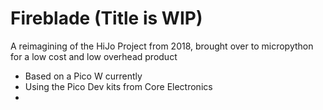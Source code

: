 
# Fireblade (Title is WIP)

A reimagining of the HiJo Project from 2018, brought over to micropython for a low cost and low overhead product

- Based on a Pico W currently
- Using the Pico Dev kits from Core Electronics
- 



